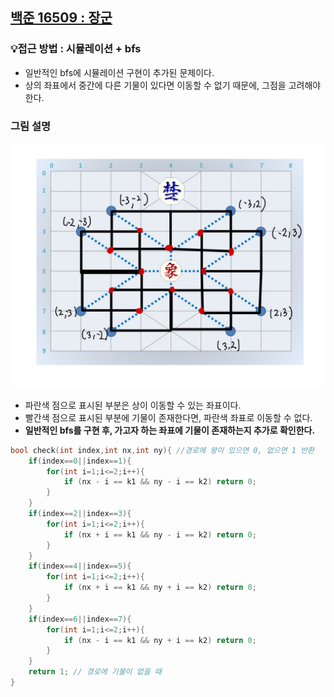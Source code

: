 ## [백준 16509 : 장군](https://www.acmicpc.net/problem/16509)  
### 💡접근 방법 : 시뮬레이션 + bfs
- 일반적인 bfs에 시뮬레이션 구현이 추가된 문제이다.  
- 상의 좌표에서 중간에 다른 기물이 있다면 이동할 수 없기 때문에, 그점을 고려해야 한다.  
### 그림 설명
![장군](https://github.com/euichanhwang/algorithm/blob/main/img/%EB%B0%B1%EC%A4%80%2016509%20%EC%9E%A5%EA%B5%B0%20%EA%B2%BD%EB%A1%9C%20%EA%B7%B8%EB%A6%BC.jpeg) 
- 파란색 점으로 표시된 부분은 상이 이동할 수 있는 좌표이다.  
- 빨간색 점으로 표시된 부분에 기물이 존재한다면, 파란색 좌표로 이동할 수 없다.  
- **일반적인 bfs를 구현 후, 가고자 하는 좌표에 기물이 존재하는지 추가로 확인한다.**  
```c++
bool check(int index,int nx,int ny){ //경로에 왕이 있으면 0, 없으면 1 반환
    if(index==0||index==1){
        for(int i=1;i<=2;i++){
            if (nx - i == k1 && ny - i == k2) return 0;
        }
    }
    if(index==2||index==3){
        for(int i=1;i<=2;i++){
            if (nx + i == k1 && ny - i == k2) return 0;
        }
    }
    if(index==4||index==5){
        for(int i=1;i<=2;i++){
            if (nx + i == k1 && ny + i == k2) return 0;
        }
    }
    if(index==6||index==7){
        for(int i=1;i<=2;i++){
            if (nx - i == k1 && ny + i == k2) return 0;
        }
    }
    return 1; // 경로에 기물이 없을 때
}

```




